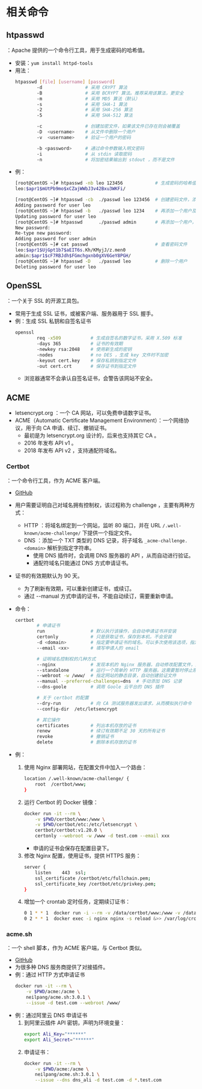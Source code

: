 # 相关命令

## htpasswd

：Apache 提供的一个命令行工具，用于生成密码的哈希值。
- 安装：`yum install httpd-tools`
- 用法：
  ```sh
  htpasswd [file] [username] [password]
          -d                # 采用 CRYPT 算法
          -B                # 采用 BCRYPT 算法。推荐采用该算法，更安全
          -m                # 采用 MD5 算法（默认）
          -s                # 采用 SHA-1 算法
          -2                # 采用 SHA-256 算法
          -5                # 采用 SHA-512 算法

          -c                # 创建加密文件，如果该文件已存在则会被覆盖
          -D  <username>    # 从文件中删除一个用户
          -v  <username>    # 验证一个用户的密码

          -b <password>     # 通过命令参数输入明文密码
          -i                # 从 stdin 读取密码
          -n                # 将加密结果输出到 stdout ，而不是文件
  ```
- 例：
  ```sh
  [root@CentOS ~]# htpasswd -nb leo 123456            # 生成密码的哈希值
  leo:$apr1$mUtPb9mo$xCZajWWbJ3v42Bxu3WKFi/
  ```
  ```sh
  [root@CentOS ~]# htpasswd -cb  ./passwd leo 123456  # 创建密码文件，添加一个用户及其密码
  Adding password for user leo
  [root@CentOS ~]# htpasswd -b   ./passwd leo 1234    # 再添加一个用户及其密码。如果该用户名已存在，则会覆盖其密码
  Updating password for user leo
  [root@CentOS ~]# htpasswd      ./passwd admin       # 再添加一个用户，默认通过终端提示输入密码
  New password:
  Re-type new password:
  Adding password for user admin
  [root@CentOS ~]# cat passwd                         # 查看密码文件
  leo:$apr1$UjGpt1b7$aEIT6s.Kh/KMyjJ/z.men0
  admin:$apr1$cF7RBJdh$FGmchgxnb0gXV6GeY8PGH/
  [root@CentOS ~]# htpasswd -D   ./passwd leo         # 删除一个用户
  Deleting password for user leo
  ```

## OpenSSL

：一个关于 SSL 的开源工具包。
- 常用于生成 SSL 证书，或被客户端、服务器用于 SSL 握手。
- 例：生成 SSL 私钥和自签名证书
  ```sh
  openssl
          req -x509           # 生成自签名的数字证书，采用 X.509 标准
          -days 365           # 证书的有效期
          -newkey rsa:2048    # 使用新生成的密钥
          -nodes              # no DES ，生成 key 文件时不加密
          -keyout cert.key    # 保存私钥到指定文件
          -out cert.crt       # 保存证书到指定文件
  ```
  - 浏览器通常不会承认自签名证书，会警告该网站不安全。

## ACME

- letsencrypt.org ：一个 CA 网站，可以免费申请数字证书。
- ACME（Automatic Certificate Management Environment）：一个网络协议，用于向 CA 申请、续订、撤销证书。
  - 最初是为 letsencrypt.org 设计的，后来也支持其它 CA 。
  - 2016 年发布 API v1 。
  - 2018 年发布 API v2 ，支持通配符域名。

### Certbot

：一个命令行工具，作为 ACME 客户端。
  - [GitHub](https://github.com/certbot/certbot)
- 用户需要证明自己对域名拥有控制权，该过程称为 challenge ，主要有两种方式：
  - HTTP ：将域名绑定到一个网站，监听 80 端口，并在 URL `/.well-known/acme-challenge/` 下提供一个指定文件。
  - DNS ：添加一个 TXT 类型的 DNS 记录，将子域名 `_acme-challenge.<domain>` 解析到指定字符串。
    - 使用 DNS 插件时，会调用 DNS 服务器的 API ，从而自动进行验证。
    - 通配符域名只能通过 DNS 方式申请证书。
- 证书的有效期默认为 90 天。
  - 为了刷新有效期，可以重新创建证书，或续订。
  - 通过 --manual 方式申请的证书，不能自动续订，需要重新申请。
- 命令：
  ```sh
  certbot
          # 申请证书
          run                 # 默认执行该操作，会自动申请证书并安装
          certonly            # 只是获取证书，保存到本机，不会安装
          -d <domain>         # 指定要申请证书的域名。可以多次使用该选项，指定多个域名
          --email <xx>        # 填写申请人的 email

          # 证明域名控制权的几种方式
          --nginx             # 发现本机的 Nginx 服务器，自动修改配置文件，进行验证
          --standalone        # 运行一个简单的 HTTP 服务器。这需要暂时停止原网站
          --webroot -w /www/  # 指定网站的静态目录，自动创建验证文件
          --manual --preferred-challenges=dns  # 手动添加 DNS 记录
          --dns-goole         # 调用 Goole 云平台的 DNS 插件

          # 关于 certbot 的配置
          --dry-run           # 向 CA 测试服务器发出请求，从而模拟执行命令
          --config-dir  /etc/letsencrypt

          # 其它操作
          certificates        # 列出本机存放的证书
          renew               # 续订有效期不足 30 天的所有证书
          revoke              # 撤销证书
          delete              # 删除本机存放的证书
  ```

- 例：
  1. 使用 Nginx 部署网站，在配置文件中加入一个路由：
      ```sh
      location /.well-known/acme-challenge/ {
          root  /certbot/www;
      }
      ```
  2. 运行 Certbot 的 Docker 镜像：
      ```sh
      docker run -it --rm \
          -v $PWD/certbot/www:/www \
          -v $PWD/certbot/etc:/etc/letsencrypt \
          certbot/certbot:v1.20.0 \
          certonly --webroot -w /www -d test.com --email xxx
      ```
      - 申请的证书会保存在配置目录下。
  3. 修改 Nginx 配置，使用证书，提供 HTTPS 服务：
      ```sh
      server {
          listen    443  ssl;
          ssl_certificate /certbot/etc/fullchain.pem;
          ssl_certificate_key /certbot/etc/privkey.pem;
      }
      ```
  4. 增加一个 crontab 定时任务，定期续订证书：
      ```sh
      0 1 * * 1  docker run -i --rm -v /data/certbot/www:/www -v /data/certbot/etc:/etc/letsencrypt certbot/certbot:v1.20.0 renew &>> /var/log/cron
      0 2 * * 1  docker exec -i nginx nginx -s reload &>> /var/log/cron       # 让 Nginx 重新读取 ssl 文件
      ```

### acme.sh

：一个 shell 脚本，作为 ACME 客户端，与 Certbot 类似。
- [GitHub](https://github.com/acmesh-official/acme.sh)
- 为很多种 DNS 服务商提供了对接插件。
- 例：通过 HTTP 方式申请证书
  ```sh
  docker run -it --rm \
      -v $PWD/acme:/acme \
      neilpang/acme.sh:3.0.1 \
      --issue -d test.com --webroot /www/
  ```
- 例：通过阿里云 DNS 申请证书
  1. 到阿里云插件 API 密钥，声明为环境变量：
      ```sh
      export Ali_Key="******"
      export Ali_Secret="******"
      ```
  2. 申请证书：
      ```sh
      docker run -it --rm \
          -v $PWD/acme:/acme \
          neilpang/acme.sh:3.0.1 \
          --issue --dns dns_ali -d test.com -d *.test.com
      ```

